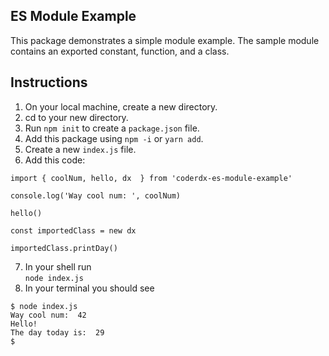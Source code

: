 ## ES Module Example

This package demonstrates a simple module example. The sample module contains an exported constant, function, and a class.

## Instructions
1. On your local machine, create a new directory.
1. cd to your new directory.
1. Run `npm init` to create a `package.json` file.
1. Add this package using `npm -i` or `yarn add`.
1. Create a new `index.js` file.
1. Add this code:
```
import { coolNum, hello, dx  } from 'coderdx-es-module-example'

console.log('Way cool num: ', coolNum)

hello()

const importedClass = new dx

importedClass.printDay()
```
7. In your shell run  
 `node index.js`  
8. In your terminal you should see 
```
$ node index.js
Way cool num:  42
Hello!
The day today is:  29
$
```